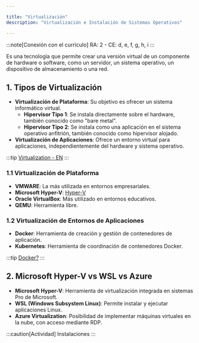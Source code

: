 ```yaml
---

title: "Virtualización"
description: "Virtualización e Instalación de Sistemas Operativos"

---
```


:::note[Conexión con el currículo]
RA: 2 - CE: d, e, f, g, h, i
:::

Es una tecnología que permite crear una versión virtual de un componente de hardware o software, como un servidor, un sistema operativo, un dispositivo de almacenamiento o una red. 

## 1. Tipos de Virtualización

- **Virtualización de Plataforma**: Su objetivo es ofrecer un sistema informático virtual.
  - **Hipervisor Tipo 1**: Se instala directamente sobre el hardware, también conocido como "bare metal".
  - **Hipervisor Tipo 2**: Se instala como una aplicación en el sistema operativo anfitrión, también conocido como hipervisor alojado.
- **Virtualización de Aplicaciones**: Ofrece un entorno virtual para aplicaciones, independientemente del hardware y sistema operativo.

:::tip
[Virtualization - EN](https://www.youtube.com/watch?v=UBVVq-xz5i0)
:::

### 1.1 Virtualización de Plataforma

- **VMWARE**: La más utilizada en entornos empresariales.
- **Microsoft Hyper-V**: [Hyper-V](https://learn.microsoft.com/es-es/virtualization/hyper-v-on-windows/about/)
- **Oracle VirtualBox**: Más utilizado en entornos educativos.
- **QEMU**: Herramienta libre.

### 1.2 Virtualización de Entornos de Aplicaciones

- **Docker**: Herramienta de creación y gestión de contenedores de aplicación.
- **Kubernetes**: Herramienta de coordinación de contenedores Docker.

:::tip
[Docker?](https://m.youtube.com/watch?v=Uu49ID0NBRQ)
:::

## 2. Microsoft Hyper-V vs WSL vs Azure

- **Microsoft Hyper-V**: Herramienta de virtualización integrada en sistemas Pro de Microsoft.
- **WSL (Windows Subsystem Linux)**: Permite instalar y ejecutar aplicaciones Linux.
- **Azure Virtualization**: Posibilidad de implementar máquinas virtuales en la nube, con acceso mediante RDP.

:::caution[Actividad]
Instalaciones
:::
